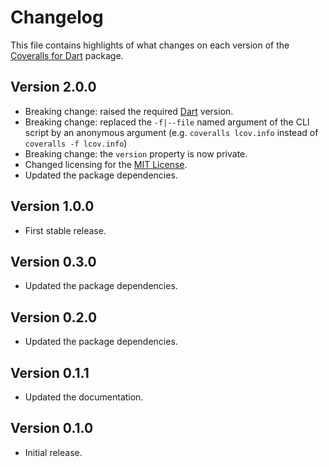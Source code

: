 # Changelog
This file contains highlights of what changes on each version of the [Coveralls for Dart](https://github.com/cedx/coveralls.dart) package.

## Version 2.0.0
- Breaking change: raised the required [Dart](https://www.dartlang.org) version.
- Breaking change: replaced the `-f|--file` named argument of the CLI script by an anonymous argument (e.g. `coveralls lcov.info` instead of `coveralls -f lcov.info`)
- Breaking change: the `version` property is now private.
- Changed licensing for the [MIT License](https://opensource.org/licenses/MIT).
- Updated the package dependencies.

## Version 1.0.0
- First stable release.

## Version 0.3.0
- Updated the package dependencies.

## Version 0.2.0
- Updated the package dependencies.

## Version 0.1.1
- Updated the documentation.

## Version 0.1.0
- Initial release.
